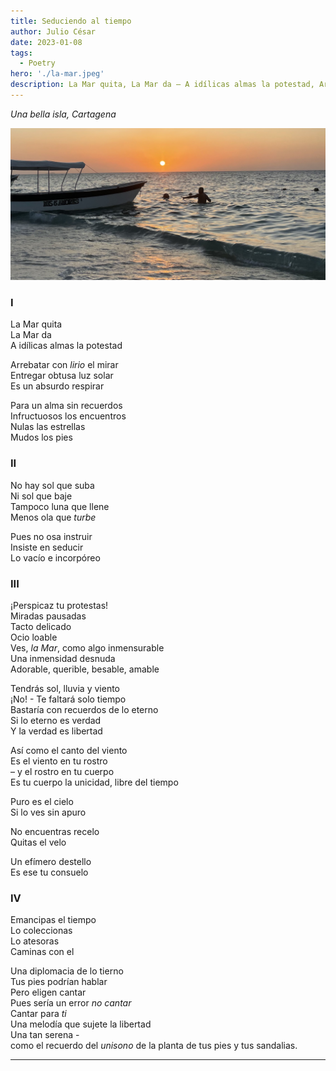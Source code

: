 ```yaml
---
title: Seduciendo al tiempo
author: Julio César
date: 2023-01-08
tags:
  - Poetry
hero: './la-mar.jpeg'
description: La Mar quita, La Mar da – A idílicas almas la potestad, Arrebatar con lirio el mirar, Entregar obtusa luz solar ...
---
```


_Una bella isla, Cartagena_

![](./la-mar.jpeg)

### I

La Mar quita <br/>
La Mar da <br/>
A idílicas almas la potestad <br/>

Arrebatar con _lirio_ el mirar <br/>
Entregar obtusa luz solar <br/>
Es un absurdo respirar <br/>

Para un alma sin recuerdos <br/>
Infructuosos los encuentros <br/>
Nulas las estrellas <br/>
Mudos los pies <br/>

### II

No hay sol que suba <br/>
Ni sol que baje <br/>
Tampoco luna que llene <br/>
Menos ola que _turbe_ <br/>

Pues no osa instruir <br/>
Insiste en seducir <br/>
Lo vacío e incorpóreo <br/>


### III

¡Perspicaz tu protestas! <br/>
Miradas pausadas <br/>
Tacto delicado <br/>
Ocio loable <br/>
Ves, _la Mar_, como algo inmensurable  <br/>
Una inmensidad desnuda <br/>
Adorable, querible, besable, amable <br/>

Tendrás sol, lluvia y viento <br/>
¡No! - Te faltará solo tiempo <br/>
Bastaría con recuerdos de lo eterno <br/>
Si lo eterno es verdad <br/>
Y la verdad es libertad <br/>

Así como el canto del viento <br/>
Es el viento en tu rostro <br/>
– y el rostro en tu cuerpo <br/>
Es tu cuerpo la unicidad, libre del tiempo <br/>

Puro es el cielo  <br/>
Si lo ves sin apuro  <br/>

No encuentras recelo  <br/>
Quitas el velo <br/>

Un efímero destello <br/>
Es ese tu consuelo <br/>

### IV

Emancipas el tiempo <br/>
Lo coleccionas <br/>
Lo atesoras <br/>
Caminas con el <br/>

Una diplomacia de lo tierno <br/>
Tus pies podrían hablar <br/>
Pero eligen cantar <br/>
Pues sería un error _no cantar_ <br/>
Cantar para _ti_ <br/>
Una melodía que sujete la libertad <br/>
Una tan serena - <br/>
como el recuerdo del _unisono_ de la planta de tus pies y tus sandalias. 

---
<br/>
<br/>
